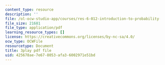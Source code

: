 ```yaml
---
content_type: resource
description: ''
file: /ol-ocw-studio-app/courses/res-6-012-introduction-to-probability-spring-2018/425678ae7e678053afa36002971e51bd_vfqPpai_9jI.pdf
file_size: 21681
file_type: application/pdf
learning_resource_types: []
license: https://creativecommons.org/licenses/by-nc-sa/4.0/
ocw_type: OCWFile
resourcetype: Document
title: 3play pdf file
uid: 425678ae-7e67-8053-afa3-6002971e51bd
---
```

